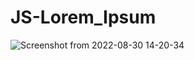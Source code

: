 # JS-Lorem_Ipsum
![Screenshot from 2022-08-30 14-20-34](https://user-images.githubusercontent.com/79543679/187424140-e4664b2b-8562-4dbe-be8e-b8b81ed668bd.png)
